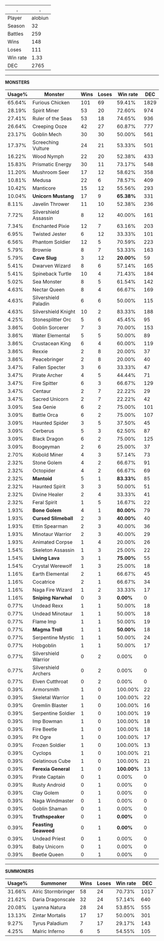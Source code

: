 .|.
|-|-
Player|alobiun
Season|32
Battles|259
Wins|148
Loses|111
Win rate|1.33
DEC|2765

---
**MONSTERS**

Usage%|Monster|Wins|Loses|Win rate|DEC|
-|-|-|-|-|-|
65.64%|Furious Chicken|101|69|59.41%|1829|
28.19%|Spirit Miner|53|20|72.60%|974|
27.41%|Ruler of the Seas|53|18|74.65%|936|
26.64%|Creeping Ooze|42|27|60.87%|777|
23.17%|Goblin Mech|30|30|50.00%|561|
17.37%|Screeching Vulture|24|21|53.33%|501|
16.22%|Wood Nymph|22|20|52.38%|433|
15.83%|Prismatic Energy|30|11|73.17%|548|
11.20%|Mushroom Seer|17|12|58.62%|358|
10.81%|Medusa|22|6|78.57%|409|
10.42%|Manticore|15|12|55.56%|293|
10.04%|**Unicorn Mustang**|17|9|**65.38%**|331|
8.11%|Javelin Thrower|11|10|52.38%|236|
7.72%|Silvershield Assassin|8|12|40.00%|161|
7.34%|Enchanted Pixie|12|7|63.16%|203|
6.95%|Twisted Jester|6|12|33.33%|101|
6.56%|Phantom Soldier|12|5|70.59%|223|
5.79%|Brownie|8|7|53.33%|163|
5.79%|**Cave Slug**|3|12|**20.00%**|59|
5.41%|Dwarven Wizard|8|6|57.14%|165|
5.41%|Spineback Turtle|10|4|71.43%|184|
5.02%|Sea Monster|8|5|61.54%|142|
4.63%|Nectar Queen|8|4|66.67%|169|
4.63%|Silvershield Paladin|6|6|50.00%|115|
4.63%|Silvershield Knight|10|2|83.33%|188|
4.25%|Stonesplitter Orc|5|6|45.45%|95|
3.86%|Goblin Sorcerer|7|3|70.00%|153|
3.86%|Water Elemental|5|5|50.00%|89|
3.86%|Crustacean King|6|4|60.00%|119|
3.86%|Rexxie|2|8|20.00%|37|
3.86%|Peacebringer|2|8|20.00%|40|
3.47%|Fallen Specter|3|6|33.33%|47|
3.47%|Pirate Archer|4|5|44.44%|71|
3.47%|Fire Spitter|6|3|66.67%|129|
3.47%|Centaur|2|7|22.22%|29|
3.47%|Sacred Unicorn|2|7|22.22%|42|
3.09%|Sea Genie|6|2|75.00%|101|
3.09%|Battle Orca|6|2|75.00%|107|
3.09%|Haunted Spider|3|5|37.50%|45|
3.09%|Cerberus|5|3|62.50%|87|
3.09%|Black Dragon|6|2|75.00%|125|
3.09%|Boogeyman|2|6|25.00%|37|
2.70%|Kobold Miner|4|3|57.14%|73|
2.32%|Stone Golem|4|2|66.67%|91|
2.32%|Octopider|4|2|66.67%|69|
2.32%|**Mantoid**|5|1|**83.33%**|85|
2.32%|Haunted Spirit|3|3|50.00%|51|
2.32%|Divine Healer|2|4|33.33%|41|
2.32%|Feral Spirit|1|5|16.67%|22|
1.93%|**Bone Golem**|4|1|**80.00%**|79|
1.93%|**Cursed Slimeball**|2|3|**40.00%**|40|
1.93%|Ettin Spearman|2|3|40.00%|36|
1.93%|Minotaur Warrior|2|3|40.00%|29|
1.93%|Animated Corpse|1|4|20.00%|26|
1.54%|Skeleton Assassin|1|3|25.00%|22|
1.54%|**Living Lava**|3|1|**75.00%**|55|
1.54%|Crystal Werewolf|1|3|25.00%|18|
1.16%|Earth Elemental|2|1|66.67%|45|
1.16%|Cocatrice|2|1|66.67%|34|
1.16%|Naga Fire Wizard|1|2|33.33%|17|
1.16%|**Sniping Narwhal**|0|3|**0.00%**|0|
0.77%|Undead Rexx|1|1|50.00%|18|
0.77%|Undead Minotaur|1|1|50.00%|18|
0.77%|Flame Imp|1|1|50.00%|19|
0.77%|**Magma Troll**|1|1|**50.00%**|18|
0.77%|Serpentine Mystic|1|1|50.00%|24|
0.77%|Hobgoblin|1|1|50.00%|17|
0.77%|Silvershield Warrior|0|2|0.00%|0|
0.77%|Silvershield Archers|0|2|0.00%|0|
0.77%|Elven Cutthroat|0|2|0.00%|0|
0.39%|Armorsmith|1|0|100.00%|22|
0.39%|Skeletal Warrior|1|0|100.00%|22|
0.39%|Gremlin Blaster|1|0|100.00%|16|
0.39%|Serpentine Soldier|1|0|100.00%|19|
0.39%|Imp Bowman|1|0|100.00%|18|
0.39%|Fire Beetle|1|0|100.00%|18|
0.39%|Pit Ogre|1|0|100.00%|17|
0.39%|Frozen Soldier|1|0|100.00%|13|
0.39%|Cyclops|1|0|100.00%|21|
0.39%|Gelatinous Cube|1|0|100.00%|21|
0.39%|**Ferexia General**|1|0|**100.00%**|13|
0.39%|Pirate Captain|0|1|0.00%|0|
0.39%|Rusty Android|0|1|0.00%|0|
0.39%|Clay Golem|0|1|0.00%|0|
0.39%|Naga Windmaster|0|1|0.00%|0|
0.39%|Goblin Shaman|0|1|0.00%|0|
0.39%|**Truthspeaker**|0|1|**0.00%**|0|
0.39%|**Feasting Seaweed**|0|1|**0.00%**|0|
0.39%|Undead Priest|0|1|0.00%|0|
0.39%|Baby Unicorn|0|1|0.00%|0|
0.39%|Beetle Queen|0|1|0.00%|0|

---
**SUMMONERS**

Usage%|Summoner|Wins|Loses|Win rate|DEC|
-|-|-|-|-|-|
31.66%|Alric Stormbringer|58|24|70.73%|1017|
21.62%|Daria Dragonscale|32|24|57.14%|640|
20.08%|Lyanna Natura|28|24|53.85%|555|
13.13%|Zintar Mortalis|17|17|50.00%|301|
9.27%|Tyrus Paladium|7|17|29.17%|143|
4.25%|Malric Inferno|6|5|54.55%|105|
